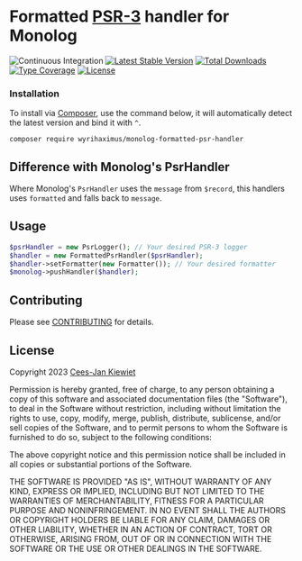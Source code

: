 # Formatted [PSR-3](http://www.php-fig.org/psr/psr-3/) handler for Monolog

![Continuous Integration](https://github.com/wyrihaximus/php-monolog-formatted-psr-handler/workflows/Continuous%20Integration/badge.svg)
[![Latest Stable Version](https://poser.pugx.org/wyrihaximus/monolog-formatted-psr-handler/v/stable.png)](https://packagist.org/packages/wyrihaximus/monolog-formatted-psr-handler)
[![Total Downloads](https://poser.pugx.org/wyrihaximus/monolog-formatted-psr-handler/downloads.png)](https://packagist.org/packages/wyrihaximus/monolog-formatted-psr-handler/stats)
[![Type Coverage](https://shepherd.dev/github/WyriHaximus/php-monolog-formatted-psr-handler/coverage.svg)](https://shepherd.dev/github/WyriHaximus/php-monolog-formatted-psr-handler)
[![License](https://poser.pugx.org/wyrihaximus/monolog-formatted-psr-handler/license.png)](https://packagist.org/packages/wyrihaximus/monolog-formatted-psr-handler)

### Installation ###

To install via [Composer](http://getcomposer.org/), use the command below, it will automatically detect the latest version and bind it with `^`.

```
composer require wyrihaximus/monolog-formatted-psr-handler
```

## Difference with Monolog's PsrHandler ##

Where Monolog's `PsrHandler` uses the `message` from `$record`, this handlers uses `formatted` and falls back to `message`.

## Usage ##

```php
$psrHandler = new PsrLogger(); // Your desired PSR-3 logger
$handler = new FormattedPsrHandler($psrHandler);
$handler->setFormatter(new Formatter()); // Your desired formatter
$monolog->pushHandler($handler);
```

## Contributing ##

Please see [CONTRIBUTING](CONTRIBUTING.md) for details.

## License ##

Copyright 2023 [Cees-Jan Kiewiet](http://wyrihaximus.net/)

Permission is hereby granted, free of charge, to any person
obtaining a copy of this software and associated documentation
files (the "Software"), to deal in the Software without
restriction, including without limitation the rights to use,
copy, modify, merge, publish, distribute, sublicense, and/or sell
copies of the Software, and to permit persons to whom the
Software is furnished to do so, subject to the following
conditions:

The above copyright notice and this permission notice shall be
included in all copies or substantial portions of the Software.

THE SOFTWARE IS PROVIDED "AS IS", WITHOUT WARRANTY OF ANY KIND,
EXPRESS OR IMPLIED, INCLUDING BUT NOT LIMITED TO THE WARRANTIES
OF MERCHANTABILITY, FITNESS FOR A PARTICULAR PURPOSE AND
NONINFRINGEMENT. IN NO EVENT SHALL THE AUTHORS OR COPYRIGHT
HOLDERS BE LIABLE FOR ANY CLAIM, DAMAGES OR OTHER LIABILITY,
WHETHER IN AN ACTION OF CONTRACT, TORT OR OTHERWISE, ARISING
FROM, OUT OF OR IN CONNECTION WITH THE SOFTWARE OR THE USE OR
OTHER DEALINGS IN THE SOFTWARE.

